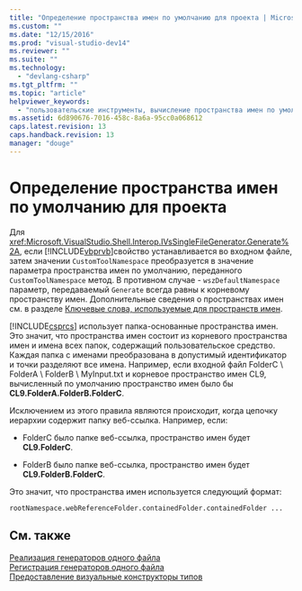 ```yaml
---
title: "Определение пространства имен по умолчанию для проекта | Microsoft Docs"
ms.custom: ""
ms.date: "12/15/2016"
ms.prod: "visual-studio-dev14"
ms.reviewer: ""
ms.suite: ""
ms.technology: 
  - "devlang-csharp"
ms.tgt_pltfrm: ""
ms.topic: "article"
helpviewer_keywords: 
  - "пользовательские инструменты, вычисление пространства имен по умолчанию"
ms.assetid: 6d890676-7016-458c-8a6a-95cc0a068612
caps.latest.revision: 13
caps.handback.revision: 13
manager: "douge"
---
```

# Определение пространства имен по умолчанию для проекта
Для <xref:Microsoft.VisualStudio.Shell.Interop.IVsSingleFileGenerator.Generate%2A>, если  [!INCLUDE[vbprvb](../dotnet/includes/vbprvb_md.md)]свойство устанавливается во входном файле, затем значении  `CustomToolNamespace` преобразуется в значение параметра пространства имен по умолчанию, переданного  `CustomToolNamespace` метод.  В противном случае \- `wszDefaultNamespace` параметр, передаваемый  `Generate` всегда равны к корневому пространству имен.  Дополнительные сведения о пространствах имен см. в разделе [Ключевые слова, используемые для пространств имен](../Topic/Namespace%20Keywords%20\(C%23%20Reference\).md).  
  
 [!INCLUDE[csprcs](../ide/includes/csprcs_md.md)] использует папка\-основанные пространства имен.  Это значит, что пространства имен состоит из корневого пространства имен и имена всех папок, содержащий пользовательское средство.  Каждая папка с именами преобразована в допустимый идентификатор и точки разделяют все имена.  Например, если входной файл FolderC \\ FolderA \\ FolderB \\ MyInput.txt и корневое пространство имен CL9, вычисленный по умолчанию пространство имен было бы **CL9.FolderA.FolderB.FolderC**.  
  
 Исключением из этого правила являются происходит, когда цепочку иерархии содержит папку веб\-ссылка.  Например, если:  
  
-   FolderC было папке веб\-ссылка, пространство имен будет **CL9.FolderC**.  
  
-   FolderB было папке веб\-ссылка, пространство имен будет **CL9.FolderB.FolderC**.  
  
 Это значит, что пространства имен используется следующий формат:  
  
```  
rootNamespace.webReferenceFolder.containedFolder.containedFolder ...  
```  
  
## См. также  
 [Реализация генераторов одного файла](../Topic/Implementing%20Single-File%20Generators.md)   
 [Регистрация генераторов одного файла](../Topic/Registering%20Single%20File%20Generators.md)   
 [Предоставление визуальные конструкторы типов](../Topic/Exposing%20Types%20to%20Visual%20Designers.md)